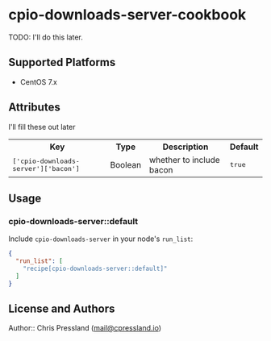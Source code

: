 # cpio-downloads-server-cookbook

TODO: I'll do this later.

## Supported Platforms

* CentOS 7.x

## Attributes

I'll fill these out later

<table>
  <tr>
    <th>Key</th>
    <th>Type</th>
    <th>Description</th>
    <th>Default</th>
  </tr>
  <tr>
    <td><tt>['cpio-downloads-server']['bacon']</tt></td>
    <td>Boolean</td>
    <td>whether to include bacon</td>
    <td><tt>true</tt></td>
  </tr>
</table>

## Usage

### cpio-downloads-server::default

Include `cpio-downloads-server` in your node's `run_list`:

```json
{
  "run_list": [
    "recipe[cpio-downloads-server::default]"
  ]
}
```

## License and Authors

Author:: Chris Pressland (mail@cpressland.io)

